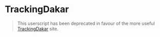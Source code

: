 # TrackingDakar

> This userscript has been deprecated in favour of the more useful [TrackingDakar](http://www.trackingdakar.nl/) site.
